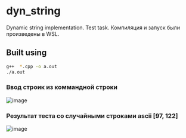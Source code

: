 # dyn_string
Dynamic string implementation. Test task.
Компиляция и запуск были произведены в WSL.

## Built using
```sh
g++  *.cpp -o a.out
./a.out
```
### Ввод строик из коммандной строки
![image](https://github.com/TAPAKAH20/dyn_string/assets/24612435/c92e894b-8ba3-4d74-b99a-7008ef2a91c3)


### Результат теста со случайными строками ascii [97, 122]
![image](https://github.com/TAPAKAH20/dyn_string/assets/24612435/201970ed-735e-4057-baaa-5a759ce9f3ef)
